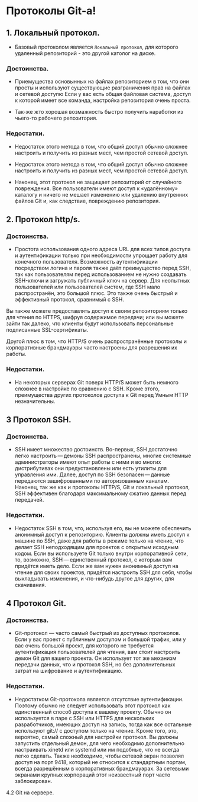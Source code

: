 # Протоколы Git-a!

## 1. Локальный протокол.

* Базовый протоколом является ```Локальный протокол```, для которого удаленный репозиторий - это другой католог на диске.

### Достоинства.

* Приемущества основынных на файлах репозиторием в том, что они
просты и используют существующие разграничения прав на файлах и
сетевой доступю Если у вас есть общая файловая система, доступ к
которой имеет все команда, настройка репозитория очень проста.

* Так-же жто хорошая возмажность быстро получить наработки из
чьего-то рабочего репозитория.

### Недостатки.

* Недостаток этого метода в том, что общий доступ обычно сложнее
настроить и получить из разных мест, чем простой сетевой доступ.

* Недостаток этого метода в том, что общий доступ обычно сложнее
настроить и получить из разных мест, чем простой сетевой доступ.

* Наконец, этот протокол не защищает репозиторий от случайного
повреждения. Все пользователи имеют доступ к «удалённому» каталогу и
ничего не мешает изменению или удалению внутренних файлов Git и, как
следствие, повреждению репозитория.

## 2. Протокол http/s.

### Достоинства.

* Простота использования одного адреса URL для всех типов доступа и
аутентификации только при необходимости упрощает работу для конечного
пользователя. Возможность аутентификации посредством логина и пароля
также даёт преимущество перед SSH, так как пользователям перед
использованием не нужно создавать SSH-ключи и загружать публичный
ключ на сервер. Для неопытных пользователей или пользователей систем,
где SSH мало распространён, это большой плюс. Это также очень быстрый
и эффективный протокол, сравнимый с SSH.

Вы также можете предоставлять доступ к своим репозиториям только для
чтения по HTTPS, шифруя содержимое передачи; или вы можете зайти так
далеко, что клиенты будут использовать персональные подписанные
SSL-сертификаты.

Другой плюс в том, что HTTP/S очень распространённые протоколы и
корпоративные брандмауэры часто настроены для разрешения их работы.

### Недостатки.

* На некоторых серверах Git поверх HTTP/S может быть немного сложнее
в настройке по сравнению с SSH. Кроме этого, преимущества других
протоколов доступа к Git перед Умным HTTP незначительны.

## 3 Протокол SSH.

### Достоинства.

* SSH имеет множество достоинств. Во-первых, SSH достаточно легко 
настроить — демоны SSH распространены, многие системные администраторы 
имеют опыт работы с ними и во многих дистрибутивах они предустановлены 
или есть утилиты для управления ими. Далее, доступ по SSH безопасен — данные 
передаются зашифрованными по авторизованным каналам. Наконец, так же 
как и протоколы HTTP/S, Git и локальный протокол, SSH эффективен 
благодаря максимальному сжатию данных перед передачей.

### Недостатки. 

* Недостаток SSH в том, что, используя его, вы не можете обеспечить
анонимный доступ к репозиторию. Клиенты должны иметь доступ к машине
по SSH, даже для работы в режиме только на чтение, что делает SSH
неподходящим для проектов с открытым исходным кодом. Если вы
используете Git только внутри корпоративной сети, то, возможно,
SSH — единственный протокол, с которым вам придётся иметь дело. Если
же вам нужен анонимный доступ на чтение для своих проектов, придётся
настроить SSH для себя, чтобы выкладывать изменения, и что-нибудь
другое для других, для скачивания.

## 4 Протокол Git.

### Достоинства.

* Git-протокол ― часто самый быстрый из доступных протоколов. Если у
вас проект с публичным доступом и большой трафик, или у вас очень
большой проект, для которого не требуется аутентификация
пользователей для чтения, вам стоит настроить демон Git для вашего
проекта. Он использует тот же механизм передачи данных, что и
протокол SSH, но без дополнительных затрат на шифрование и
аутентификацию.

### Недостатки. 

* Недостатком Git-протокола является отсутствие аутентификации.
Поэтому обычно не следует использовать этот протокол как единственный
способ доступа к вашему проекту. Обычно он используется в паре с SSH
или HTTPS для нескольких разработчиков, имеющих доступ на запись,
тогда как все остальные используют git:// с доступом только на
чтение. Кроме того, это, вероятно, самый сложный для настройки
протокол. Вы должны запустить отдельный демон, для чего необходимо
дополнительно настраивать xinetd или systemd или им подобные, что не
всегда легко сделать. Также необходимо, чтобы сетевой экран позволял
доступ на порт 9418, который не относится к стандартным портам,
всегда разрешённым в корпоративных брандмауэрах. За сетевыми экранами
крупных корпораций этот неизвестный порт часто заблокирован.

4.2 Git на сервере. 
